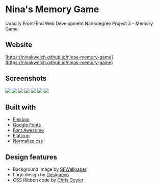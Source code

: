# Nina's Memory Game

Udacity Front-End Web Development Nanodegree Project 3 - Memory Game

## Website

 [https://ninakwelch.github.io/ninas-memory-game](https://ninakwelch.github.io/ninas-memory-game)

## Screenshots



![](http://res.cloudinary.com/ninaw/image/upload/c_scale,w_280/v1526035035/brainball_start_nlqsyk.png) 
![](http://res.cloudinary.com/ninaw/image/upload/c_scale,w_280/v1526035017/brainball_yellow_card_awei0q.png) 
![](http://res.cloudinary.com/ninaw/image/upload/c_scale,w_280/v1526035035/brainball_red_card.png_xnv1fw.png) 
![](http://res.cloudinary.com/ninaw/image/upload/c_scale,w_280/v1526035016/brainball_end_masterful_gboqt4.png) 
![](http://res.cloudinary.com/ninaw/image/upload/c_scale,w_280/v1526034992/brainball_end_well_done_u6mtfb.png)
![](http://res.cloudinary.com/ninaw/image/upload/c_scale,w_280/v1526035016/brainball_end_game_over_b5vlqe.png) 
![](http://res.cloudinary.com/ninaw/image/upload/c_scale,w_850/v1526035049/brainball_large_screen_ueti8c.png)

## Built with

+ [Flexbox](https://developer.mozilla.org/en-US/docs/Web/CSS/CSS_Flexible_Box_Layout/Basic_Concepts_of_Flexbox)
+ [Google Fonts](https://fonts.google.com/)
+ [Font Awesome](https://fontawesome.com)
+ [Flaticon](https://www.flaticon.com/packs/olympic-games-linear)
+ [Normalize.css](https://necolas.github.io/normalize.css/)

## Design features

+ Background image by [SFWallpaper](http://sfwallpaper.com/image-post/1109-backgrounds-football-7.jpg.html)
+ Logo design by [Designevo](https://www.designevo.com/apps/logo/?name=blue-star-and-gray-soccer)
+ CSS Ribbon code by [Chris Coyier](https://css-tricks.com/snippets/css/ribbon)

